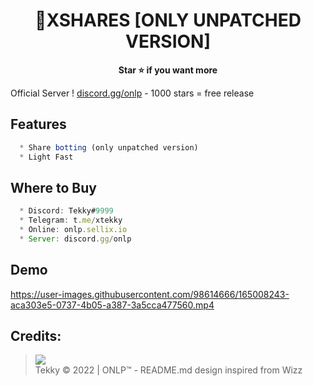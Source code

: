 <h1 align="center">💎XSHARES [ONLY UNPATCHED VERSION]</h1>

<p align='center'>
  <b>Star ⭐ if you want more</b><br>
</p>

Official Server ! [discord.gg/onlp](https://discord.gg/onlp) -  1000 stars = free release

## Features
```js
  * Share botting (only unpatched version)
  * Light Fast
```

## Where to Buy
```js
  * Discord: Tekky#9999
  * Telegram: t.me/xtekky
  * Online: onlp.sellix.io
  * Server: discord.gg/onlp
```

## Demo

https://user-images.githubusercontent.com/98614666/165008243-aca303e5-0737-4b05-a387-3a5cca477560.mp4

##  Credits:
 > [![](https://cdn.discordapp.com/avatars/719864492514738226/a_5de73a96793f9b0b3cbbafc2efc25ec7.gif?size=100)](https://github.com/xtekky) <br>Tekky © 2022 | ONLP™ - README.md design inspired from Wizz
